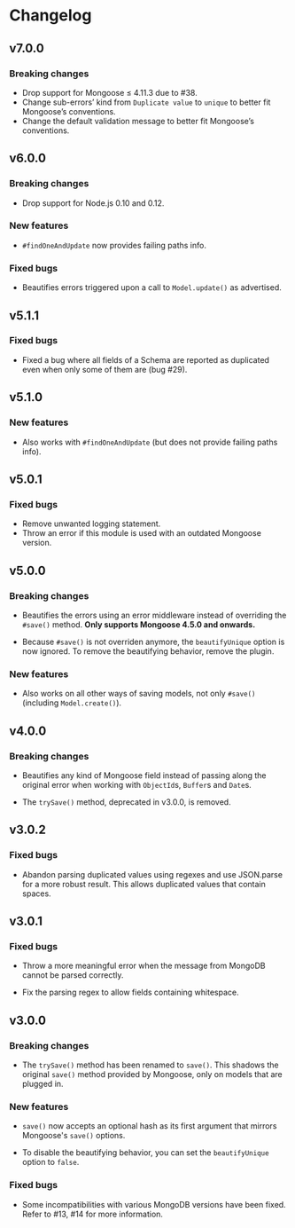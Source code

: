 # Changelog

## v7.0.0

### Breaking changes

* Drop support for Mongoose ≤ 4.11.3 due to #38.
* Change sub-errors’ kind from `Duplicate value` to `unique` to better fit Mongoose’s conventions.
* Change the default validation message to better fit Mongoose’s conventions.

## v6.0.0

### Breaking changes

* Drop support for Node.js 0.10 and 0.12.

### New features

* `#findOneAndUpdate` now provides failing paths info.

### Fixed bugs

* Beautifies errors triggered upon a call to `Model.update()` as advertised.

## v5.1.1

### Fixed bugs

* Fixed a bug where all fields of a Schema are reported as duplicated
even when only some of them are (bug #29).

## v5.1.0

### New features

* Also works with `#findOneAndUpdate` (but does not provide failing paths info).

## v5.0.1

### Fixed bugs

* Remove unwanted logging statement.
* Throw an error if this module is used with an outdated Mongoose version.

## v5.0.0

### Breaking changes

* Beautifies the errors using an error middleware instead of overriding
the `#save()` method. **Only supports Mongoose 4.5.0 and onwards.**

* Because `#save()` is not overriden anymore, the `beautifyUnique` option
is now ignored. To remove the beautifying behavior, remove the plugin.

### New features

* Also works on all other ways of saving models, not only `#save()`
(including `Model.create()`).

## v4.0.0

### Breaking changes

* Beautifies any kind of Mongoose field instead of passing
along the original error when working with `ObjectId`s, `Buffer`s
and `Date`s.

* The `trySave()` method, deprecated in v3.0.0, is removed.

## v3.0.2

### Fixed bugs

* Abandon parsing duplicated values using regexes and use
JSON.parse for a more robust result. This allows duplicated
values that contain spaces.

## v3.0.1

### Fixed bugs

* Throw a more meaningful error when the message from MongoDB
cannot be parsed correctly.

* Fix the parsing regex to allow fields containing whitespace.

## v3.0.0

### Breaking changes

* The `trySave()` method has been renamed to `save()`. This
shadows the original `save()` method provided by Mongoose, only
on models that are plugged in.

### New features

* `save()` now accepts an optional hash as its first argument
that mirrors Mongoose's `save()` options.

* To disable the beautifying behavior, you can set
the `beautifyUnique` option to `false`.

### Fixed bugs

* Some incompatibilities with various MongoDB versions have been
fixed. Refer to #13, #14 for more information.
